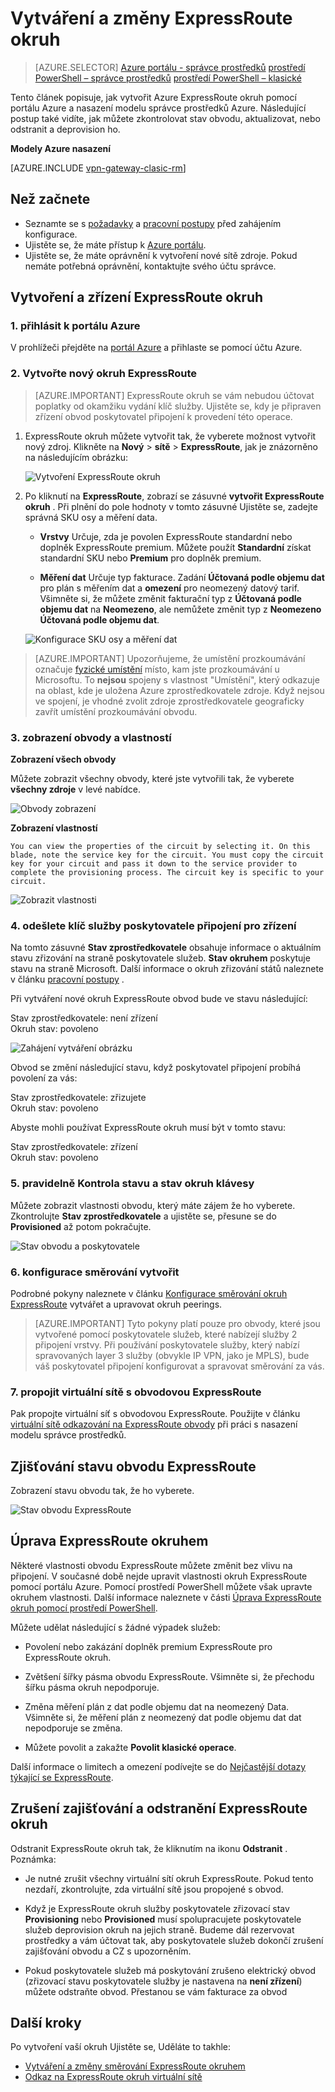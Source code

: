<properties
   pageTitle="Vytvářet a upravovat pomocí Správce zdrojů a portálu Azure ExpressRoute okruh | Microsoft Azure"
   description="Tento článek popisuje, jak vytvořit zřízení, ověřte, aktualizovat, odstranit a deprovision ExpressRoute okruh."
   documentationCenter="na"
   services="expressroute"
   authors="cherylmc"
   manager="carmonm"
   editor=""
   tags="azure-resource-manager"/>
<tags
   ms.service="expressroute"
   ms.devlang="na"
   ms.topic="article"
   ms.tgt_pltfrm="na"
   ms.workload="infrastructure-services"
   ms.date="10/10/2016"
   ms.author="cherylmc"/>

# <a name="create-and-modify-an-expressroute-circuit"></a>Vytváření a změny ExpressRoute okruh

> [AZURE.SELECTOR]
[Azure portálu - správce prostředků](expressroute-howto-circuit-portal-resource-manager.md)
[prostředí PowerShell – správce prostředků](expressroute-howto-circuit-arm.md)
[prostředí PowerShell – klasické](expressroute-howto-circuit-classic.md)

Tento článek popisuje, jak vytvořit Azure ExpressRoute okruh pomocí portálu Azure a nasazení modelu správce prostředků Azure. Následující postup také vidíte, jak můžete zkontrolovat stav obvodu, aktualizovat, nebo odstranit a deprovision ho.

**Modely Azure nasazení**

[AZURE.INCLUDE [vpn-gateway-clasic-rm](../../includes/vpn-gateway-classic-rm-include.md)] 


## <a name="before-you-begin"></a>Než začnete


- Seznamte se s [požadavky](expressroute-prerequisites.md) a [pracovní postupy](expressroute-workflows.md) před zahájením konfigurace.
- Ujistěte se, že máte přístup k [Azure portálu](https://portal.azure.com).
- Ujistěte se, že máte oprávnění k vytvoření nové sítě zdroje. Pokud nemáte potřebná oprávnění, kontaktujte svého účtu správce.

## <a name="create-and-provision-an-expressroute-circuit"></a>Vytvoření a zřízení ExpressRoute okruh

### <a name="1-sign-in-to-the-azure-portal"></a>1. přihlásit k portálu Azure

V prohlížeči přejděte na [portál Azure](http://portal.azure.com) a přihlaste se pomocí účtu Azure.

### <a name="2-create-a-new-expressroute-circuit"></a>2. Vytvořte nový okruh ExpressRoute

>[AZURE.IMPORTANT] ExpressRoute okruh se vám nebudou účtovat poplatky od okamžiku vydání klíč služby. Ujistěte se, kdy je připraven zřízení obvod poskytovatel připojení k provedení této operace.

1. ExpressRoute okruh můžete vytvořit tak, že vyberete možnost vytvořit nový zdroj. Klikněte na **Nový** > **sítě** > **ExpressRoute**, jak je znázorněno na následujícím obrázku:

    ![Vytvoření ExpressRoute okruh](./media/expressroute-howto-circuit-portal-resource-manager/createcircuit1.png)

2. Po kliknutí na **ExpressRoute**, zobrazí se zásuvné **vytvořit ExpressRoute okruh** . Při plnění do pole hodnoty v tomto zásuvné Ujistěte se, zadejte správná SKU osy a měření data.

    - **Vrstvy** Určuje, zda je povolen ExpressRoute standardní nebo doplněk ExpressRoute premium. Můžete použít **Standardní** získat standardní SKU nebo **Premium** pro doplněk premium.

    - **Měření dat** Určuje typ fakturace. Zadání **Účtovaná podle objemu dat** pro plán s měřením dat a **omezení** pro neomezený datový tarif. Všimněte si, že můžete změnit fakturační typ z **Účtovaná podle objemu dat** na **Neomezeno**, ale nemůžete změnit typ z **Neomezeno** **Účtovaná podle objemu dat**.

    ![Konfigurace SKU osy a měření dat](./media/expressroute-howto-circuit-portal-resource-manager/createcircuit2.png)

>[AZURE.IMPORTANT] Upozorňujeme, že umístění prozkoumávání označuje [fyzické umístění](expressroute-locations.md) místo, kam jste prozkoumávání u Microsoftu. To **nejsou** spojeny s vlastnost "Umístění", který odkazuje na oblast, kde je uložena Azure zprostředkovatele zdroje. Když nejsou ve spojení, je vhodné zvolit zdroje zprostředkovatele geograficky zavřít umístění prozkoumávání obvodu. 

### <a name="3-view-the-circuits-and-properties"></a>3. zobrazení obvody a vlastností

**Zobrazení všech obvody**

Můžete zobrazit všechny obvody, které jste vytvořili tak, že vyberete **všechny zdroje** v levé nabídce.
    
![Obvody zobrazení](./media/expressroute-howto-circuit-portal-resource-manager/listresource.png)

**Zobrazení vlastností**

    You can view the properties of the circuit by selecting it. On this blade, note the service key for the circuit. You must copy the circuit key for your circuit and pass it down to the service provider to complete the provisioning process. The circuit key is specific to your circuit.

![Zobrazit vlastnosti](./media/expressroute-howto-circuit-portal-resource-manager/listproperties1.png)


### <a name="4-send-the-service-key-to-your-connectivity-provider-for-provisioning"></a>4. odešlete klíč služby poskytovatele připojení pro zřízení

Na tomto zásuvné **Stav zprostředkovatele** obsahuje informace o aktuálním stavu zřizování na straně poskytovatele služeb. **Stav okruhem** poskytuje stavu na straně Microsoft. Další informace o okruh zřizování států naleznete v článku [pracovní postupy](expressroute-workflows.md#expressroute-circuit-provisioning-states) .

Při vytváření nové okruh ExpressRoute obvod bude ve stavu následující:

Stav zprostředkovatele: není zřízení<BR>
Okruh stav: povoleno

![Zahájení vytváření obrázku](./media/expressroute-howto-circuit-portal-resource-manager/viewstatus.png)

Obvod se změní následující stavu, když poskytovatel připojení probíhá povolení za vás:

Stav zprostředkovatele: zřizujete<BR>
Okruh stav: povoleno

Abyste mohli používat ExpressRoute okruh musí být v tomto stavu:

Stav zprostředkovatele: zřízení<BR>
Okruh stav: povoleno


### <a name="5-periodically-check-the-status-and-the-state-of-the-circuit-key"></a>5. pravidelně Kontrola stavu a stav okruh klávesy

Můžete zobrazit vlastnosti obvodu, který máte zájem že ho vyberete. Zkontrolujte **Stav zprostředkovatele** a ujistěte se, přesune se do **Provisioned** až potom pokračujte.


![Stav obvodu a poskytovatele](./media/expressroute-howto-circuit-portal-resource-manager/viewstatusprovisioned.png)


### <a name="6-create-your-routing-configuration"></a>6. konfigurace směrování vytvořit

Podrobné pokyny naleznete v článku [Konfigurace směrování okruh ExpressRoute](expressroute-howto-routing-portal-resource-manager.md) vytvářet a upravovat okruh peerings.

>[AZURE.IMPORTANT] Tyto pokyny platí pouze pro obvody, které jsou vytvořené pomocí poskytovatele služeb, které nabízejí služby 2 připojení vrstvy. Při používání poskytovatele služby, který nabízí spravovaných layer 3 služby (obvykle IP VPN, jako je MPLS), bude váš poskytovatel připojení konfigurovat a spravovat směrování za vás.

### <a name="7-link-a-virtual-network-to-an-expressroute-circuit"></a>7. propojit virtuální sítě s obvodovou ExpressRoute

Pak propojte virtuální síť s obvodovou ExpressRoute. Použijte v článku [virtuální sítě odkazování na ExpressRoute obvody](expressroute-howto-linkvnet-arm.md) při práci s nasazení modelu správce prostředků.

## <a name="getting-the-status-of-an-expressroute-circuit"></a>Zjišťování stavu obvodu ExpressRoute

Zobrazení stavu obvodu tak, že ho vyberete. 

![Stav obvodu ExpressRoute](./media/expressroute-howto-circuit-portal-resource-manager/listproperties1.png)


## <a name="modifying-an-expressroute-circuit"></a>Úprava ExpressRoute okruhem

Některé vlastnosti obvodu ExpressRoute můžete změnit bez vlivu na připojení. V současné době nejde upravit vlastnosti okruh ExpressRoute pomocí portálu Azure. Pomocí prostředí PowerShell můžete však upravte okruhem vlastnosti. Další informace naleznete v části [Úprava ExpressRoute okruh pomocí prostředí PowerShell](expressroute-howto-circuit-arm.md#modify).

Můžete udělat následující s žádné výpadek služeb:

- Povolení nebo zakázání doplněk premium ExpressRoute pro ExpressRoute okruh.

- Zvětšení šířky pásma obvodu ExpressRoute. Všimněte si, že přechodu šířku pásma okruh nepodporuje. 

- Změna měření plán z dat podle objemu dat na neomezený Data. Všimněte si, že měření plán z neomezený dat podle objemu dat dat nepodporuje se změna.

-  Můžete povolit a zakažte **Povolit klasické operace**.

Další informace o limitech a omezení podívejte se do [Nejčastější dotazy týkající se ExpressRoute](expressroute-faqs.md).


## <a name="deprovisioning-and-deleting-an-expressroute-circuit"></a>Zrušení zajišťování a odstranění ExpressRoute okruh

Odstranit ExpressRoute okruh tak, že kliknutím na ikonu **Odstranit** . Poznámka:

- Je nutné zrušit všechny virtuální sítí okruh ExpressRoute. Pokud tento nezdaří, zkontrolujte, zda virtuální sítě jsou propojené s obvod.

- Když je ExpressRoute okruh služby poskytovatele zřizovací stav **Provisioning** nebo **Provisioned** musí spolupracujete poskytovatele služeb deprovision okruh na jejich straně. Budeme dál rezervovat prostředky a vám účtovat tak, aby poskytovatele služeb dokončí zrušení zajišťování obvodu a CZ s upozorněním.

- Pokud poskytovatele služeb má poskytování zrušeno elektrický obvod (zřizovací stavu poskytovatele služby je nastavena na **není zřízení**) můžete odstraňte obvod. Přestanou se vám fakturace za obvod

## <a name="next-steps"></a>Další kroky

Po vytvoření vaší okruh Ujistěte se, Uděláte to takhle:

- [Vytváření a změny směrování ExpressRoute okruhem](expressroute-howto-routing-portal-resource-manager.md)
- [Odkaz na ExpressRoute okruh virtuální sítě](expressroute-howto-linkvnet-arm.md)
